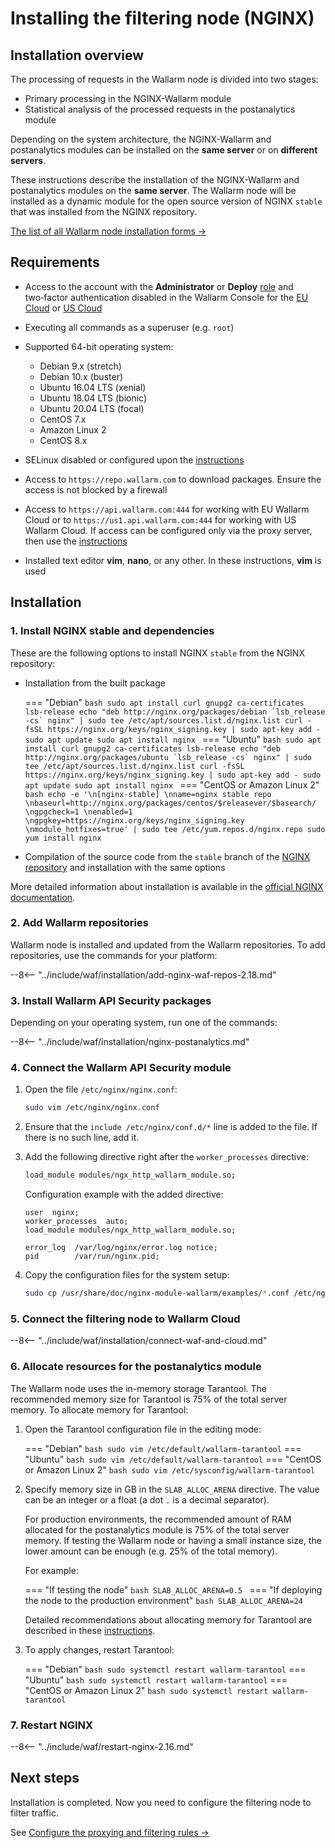 [img-wl-console-users]:             ../images/check-users.png 
[memory-instr]:                     ../admin-en/configuration-guides/allocate-resources-for-waf-node.md

# Installing the filtering node (NGINX)

## Installation overview

The processing of requests in the Wallarm node is divided into two stages:

* Primary processing in the NGINX-Wallarm module
* Statistical analysis of the processed requests in the postanalytics module

Depending on the system architecture, the NGINX-Wallarm and postanalytics modules can be installed on the **same server** or on **different servers**.

These instructions describe the installation of the NGINX-Wallarm and postanalytics modules on the **same server**. The Wallarm node will be installed as a dynamic module for the open source version of NGINX `stable` that was installed from the NGINX repository.

[The list of all Wallarm node installation forms →](../admin-en/supported-platforms.md)

## Requirements

* Access to the account with the **Administrator** or **Deploy** [role](../user-guides/settings/users.md) and two‑factor authentication disabled in the Wallarm Console for the [EU Cloud](https://my.wallarm.com/) or [US Cloud](https://us1.my.wallarm.com/)
* Executing all commands as a superuser (e.g. `root`)
* Supported 64-bit operating system:

    * Debian 9.x (stretch)
    * Debian 10.x (buster)
    * Ubuntu 16.04 LTS (xenial)
    * Ubuntu 18.04 LTS (bionic)
    * Ubuntu 20.04 LTS (focal)
    * CentOS 7.x
    * Amazon Linux 2
    * CentOS 8.x
* SELinux disabled or configured upon the [instructions](../admin-en/configure-selinux.md)
* Access to `https://repo.wallarm.com` to download packages. Ensure the access is not blocked by a firewall
* Access to `https://api.wallarm.com:444` for working with EU Wallarm Cloud or to `https://us1.api.wallarm.com:444` for working with US Wallarm Cloud. If access can be configured only via the proxy server, then use the [instructions](qs-setup-proxy-en.md)
* Installed text editor **vim**, **nano**, or any other. In these instructions, **vim** is used

## Installation

### 1. Install NGINX stable and dependencies

These are the following options to install NGINX `stable` from the NGINX repository:

* Installation from the built package

    === "Debian"
        ```bash
        sudo apt install curl gnupg2 ca-certificates lsb-release
        echo "deb http://nginx.org/packages/debian `lsb_release -cs` nginx" | sudo tee /etc/apt/sources.list.d/nginx.list
        curl -fsSL https://nginx.org/keys/nginx_signing.key | sudo apt-key add -
        sudo apt update
        sudo apt install nginx
        ```
    === "Ubuntu"
        ```bash
        sudo apt install curl gnupg2 ca-certificates lsb-release
        echo "deb http://nginx.org/packages/ubuntu `lsb_release -cs` nginx" | sudo tee /etc/apt/sources.list.d/nginx.list
        curl -fsSL https://nginx.org/keys/nginx_signing.key | sudo apt-key add -
        sudo apt update
        sudo apt install nginx
        ```
    === "CentOS or Amazon Linux 2"
        ```bash
        echo -e '\n[nginx-stable] \nname=nginx stable repo \nbaseurl=http://nginx.org/packages/centos/$releasever/$basearch/ \ngpgcheck=1 \nenabled=1 \ngpgkey=https://nginx.org/keys/nginx_signing.key \nmodule_hotfixes=true' | sudo tee /etc/yum.repos.d/nginx.repo
        sudo yum install nginx
        ```

* Compilation of the source code from the `stable` branch of the [NGINX repository](https://hg.nginx.org/pkg-oss/branches) and installation with the same options

More detailed information about installation is available in the [official NGINX documentation](https://www.nginx.com/resources/admin-guide/installing-nginx-open-source/).

### 2. Add Wallarm repositories

Wallarm node is installed and updated from the Wallarm repositories. To add repositories, use the commands for your platform:

--8<-- "../include/waf/installation/add-nginx-waf-repos-2.18.md"

### 3. Install Wallarm API Security packages

Depending on your operating system, run one of the commands:

--8<-- "../include/waf/installation/nginx-postanalytics.md"

### 4. Connect the Wallarm API Security module

1. Open the file `/etc/nginx/nginx.conf`:

    ```bash
    sudo vim /etc/nginx/nginx.conf
    ```
2. Ensure that the `include /etc/nginx/conf.d/*` line is added to the file. If there is no such line, add it.
3. Add the following directive right after the `worker_processes` directive:

    ```bash
    load_module modules/ngx_http_wallarm_module.so;
    ```

    Configuration example with the added directive:

    ```
    user  nginx;
    worker_processes  auto;
    load_module modules/ngx_http_wallarm_module.so;

    error_log  /var/log/nginx/error.log notice;
    pid        /var/run/nginx.pid;
    ```

4. Copy the configuration files for the system setup:

    ``` bash
    sudo cp /usr/share/doc/nginx-module-wallarm/examples/*.conf /etc/nginx/conf.d/
    ```

### 5. Connect the filtering node to Wallarm Cloud

--8<-- "../include/waf/installation/connect-waf-and-cloud.md"

### 6. Allocate resources for the postanalytics module

The Wallarm node uses the in-memory storage Tarantool. The recommended memory size for Tarantool is 75% of the total server memory. To allocate memory for Tarantool:

1. Open the Tarantool configuration file in the editing mode:

    === "Debian"
        ``` bash
        sudo vim /etc/default/wallarm-tarantool
        ```
    === "Ubuntu"
        ``` bash
        sudo vim /etc/default/wallarm-tarantool
        ```
    === "CentOS or Amazon Linux 2"
        ``` bash
        sudo vim /etc/sysconfig/wallarm-tarantool
        ```
2. Specify memory size in GB in the `SLAB_ALLOC_ARENA` directive. The value can be an integer or a float (a dot `.` is a decimal separator).
    
    For production environments, the recommended amount of RAM allocated for the postanalytics module is 75% of the total server memory. If testing the Wallarm node or having a small instance size, the lower amount can be enough (e.g. 25% of the total memory).

    For example:
    
    === "If testing the node"
        ```bash
        SLAB_ALLOC_ARENA=0.5
        ```
    === "If deploying the node to the production environment"
        ```bash
        SLAB_ALLOC_ARENA=24
        ```

    Detailed recommendations about allocating memory for Tarantool are described in these [instructions][memory-instr]. 
3. To apply changes, restart Tarantool:

    === "Debian"
        ``` bash
        sudo systemctl restart wallarm-tarantool
        ```
    === "Ubuntu"
        ``` bash
        sudo systemctl restart wallarm-tarantool
        ```
    === "CentOS or Amazon Linux 2"
        ```bash
        sudo systemctl restart wallarm-tarantool
        ```

### 7. Restart NGINX

--8<-- "../include/waf/restart-nginx-2.16.md"

## Next steps

Installation is completed. Now you need to configure the filtering node to filter traffic.

See [Configure the proxying and filtering rules →](qs-setup-proxy-en.md)
